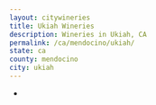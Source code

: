 ```yaml
---
layout: citywineries
title: Ukiah Wineries
description: Wineries in Ukiah, CA
permalink: /ca/mendocino/ukiah/
state: ca
county: mendocino
city: ukiah
---
```

-
